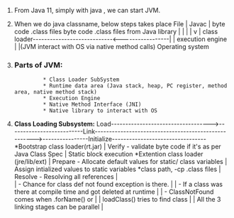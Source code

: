 1. From Java 11, 
   simply with java <class name.java>, we can start JVM.

3. When we do
 java classname, below steps takes place
 File
      |
      Javac
      |
    byte code .class files                          byte code .class files from Java library
      |                                                       |
      |                                                       |
      v                                                       |
    class loader----------------------------<-----------------|
      |
    execution engine
      |
      |(JVM interact with OS via native method calls)
  Operating system
4. ### Parts of JVM:
                * Class Loader SubSystem
                * Runtime data area (Java stack, heap, PC register, method area, native method stack)
                * Execution Engine
                * Native Method Interface (JNI)
                * Native library to interact with OS
            
5. <b>Class Loading Subsystem:</b> 
    Load----------------------------------->--------------------------Link----------------------------------------------------->----------------Initialize---------------------------------
    *Bootstrap class loader(rt.jar)         |    Verify - validate byte code if it's as per Java Class Spec                   |       Static block execution
    *Extention class loader (jre/lib/ext)   |    Prepare - Allocate default values for static/ class variables                |       Assign intialized values to static variables
    *class path, -cp .class files           |    Resolve - Resolving all references                                           |       
                                            |            - Chance for class def not found exception is there.                 |
                                            |            - If a class was there at compile time and got deleted at runtime    |
                                            |            - ClassNotFound comes when .forName() or                             |
                                            |              loadClass() tries to find class                                    |
                                            |       All the 3 linking stages can be parallel                                  |
                                            
                                            
                                            
                                            
                                            
                                            
                                            
